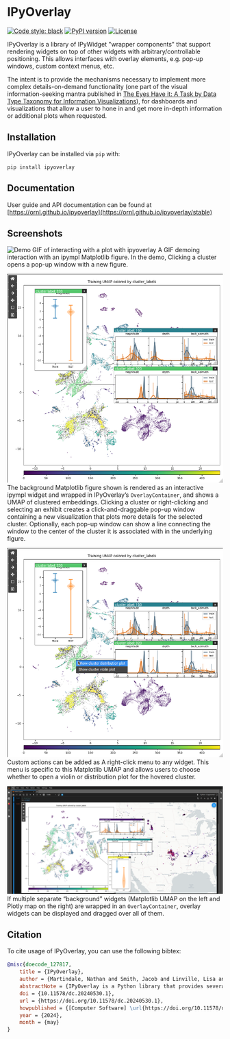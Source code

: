# IPyOverlay

[![Code style: black](https://img.shields.io/badge/code%20style-black-000000.svg)](https://github.com/psf/black)
[![PyPI version](https://badge.fury.io/py/ipyoverlay.svg)](https://badge.fury.io/py/ipyoverlay)
[![License](https://img.shields.io/pypi/l/ipyoverlay)](https://github.com/ORNL/ipyoverlay/blob/main/LICENSE)

IPyOverlay is a library of IPyWidget "wrapper components" that support rendering widgets on top of other
widgets with arbitrary/controllable positioning. This allows interfaces with
overlay elements, e.g. pop-up windows, custom context menus, etc.

The intent is to provide the mechanisms necessary to implement more complex
details-on-demand functionality (one part of the visual information-seeking mantra published
in [The Eyes Have it: A Task by Data Type Taxonomy for Information Visualizations](https://doi.org/10.1016/B978-155860915-0/50046-9)),
for dashboards and visualizations that allow a user to hone in and get more
in-depth information or additional plots when requested.


## Installation

IPyOverlay can be installed via `pip` with:

```
pip install ipyoverlay
```

## Documentation

User guide and API documentation can be found at [https://ornl.github.io/ipyoverlay](https://ornl.github.io/ipyoverlay/stable)

## Screenshots

![Demo GIF of interacting with a plot with ipyoverlay](img/demo.gif)
A GIF demoing interaction with an ipympl Matplotlib figure. In the demo,
Clicking a cluster opens a pop-up window with a new figure.

![Figures rendered on top of other figures](img/overlay_figures.png)
The background Matplotlib figure shown is rendered as an interactive ipympl
widget and wrapped in IPyOverlay’s `OverlayContainer`, and shows a UMAP of
clustered embeddings. Clicking a cluster or right-clicking and selecting an
exhibit creates a click-and-draggable pop-up window containing a new
visualization that plots more details for the selected cluster. Optionally, each
pop-up window can show a line connecting the window to the center of the cluster
it is associated with in the underlying figure.

![Right click context menu](img/context_menu.png)
Custom actions can be added as A right-click menu to any widget. This menu is
specific to this Matplotlib UMAP and allows users to choose whether to open a
violin or distribution plot for the hovered cluster.

![Overlay widgets can span larger areas in the notebook](img/overlay_figures_over_multiple.png)
If multiple separate “background” widgets (Matplotlib UMAP on the left and
Plotly map on the right) are wrapped in an `OverlayContainer`, overlay widgets
can be displayed and dragged over all of them.

## Citation

To cite usage of IPyOverlay, you can use the following bibtex:

```bibtex
@misc{doecode_127817,
    title = {IPyOverlay},
    author = {Martindale, Nathan and Smith, Jacob and Linville, Lisa and Hite, Jason and Adams, Mark and Stewart, Scott},
    abstractNote = {IPyOverlay is a Python library that provides several IPyWidget components for use within the Jupyter software ecosystem. These components add novel UI capabilities to enable details-on-demand interaction paradigms by providing the ability to render widgets on top of other widgets with arbitrary and controllable positioning. This capability enables adding click-and-draggable overlay windows containing other widgets, right-click context menus, and more complex tooltip functionality.},
    doi = {10.11578/dc.20240530.1},
    url = {https://doi.org/10.11578/dc.20240530.1},
    howpublished = {[Computer Software] \url{https://doi.org/10.11578/dc.20240530.1}},
    year = {2024},
    month = {may}
}
```

